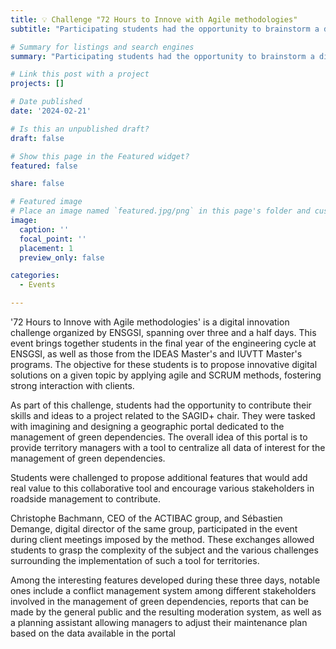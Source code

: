 ```yaml
---
title: 💡 Challenge "72 Hours to Innove with Agile methodologies"
subtitle: "Participating students had the opportunity to brainstorm a digital solution for green dependencies management."

# Summary for listings and search engines
summary: "Participating students had the opportunity to brainstorm a digital solution for green dependencies management."

# Link this post with a project
projects: []

# Date published
date: '2024-02-21'

# Is this an unpublished draft?
draft: false

# Show this page in the Featured widget?
featured: false

share: false

# Featured image
# Place an image named `featured.jpg/png` in this page's folder and customize its options here.
image:
  caption: ''
  focal_point: ''
  placement: 1
  preview_only: false

categories:
  - Events

---
```


 '72 Hours to Innove with Agile methodologies' is a digital innovation challenge organized by ENSGSI, spanning over three and a half days. This event brings together students in the final year of the engineering cycle at ENSGSI, as well as those from the IDEAS Master's and IUVTT Master's programs. The objective for these students is to propose innovative digital solutions on a given topic by applying agile and SCRUM methods, fostering strong interaction with clients.

As part of this challenge, students had the opportunity to contribute their skills and ideas to a project related to the SAGID+ chair. They were tasked with imagining and designing a geographic portal dedicated to the management of green dependencies. The overall idea of this portal is to provide territory managers with a tool to centralize all data of interest for the management of green dependencies.

Students were challenged to propose additional features that would add real value to this collaborative tool and encourage various stakeholders in roadside management to contribute.

Christophe Bachmann, CEO of the ACTIBAC group, and Sébastien Demange, digital director of the same group, participated in the event during client meetings imposed by the method. These exchanges allowed students to grasp the complexity of the subject and the various challenges surrounding the implementation of such a tool for territories.

Among the interesting features developed during these three days, notable ones include a conflict management system among different stakeholders involved in the management of green dependencies, reports that can be made by the general public and the resulting moderation system, as well as a planning assistant allowing managers to adjust their maintenance plan based on the data available in the portal
